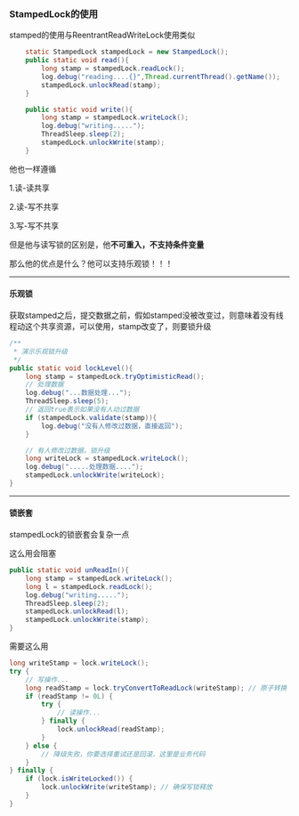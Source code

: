 ### StampedLock的使用

stamped的使用与ReentrantReadWriteLock使用类似

```java
    static StampedLock stampedLock = new StampedLock();
    public static void read(){
        long stamp = stampedLock.readLock();
        log.debug("reading....{}",Thread.currentThread().getName());
        stampedLock.unlockRead(stamp);
    }

    public static void write(){
        long stamp = stampedLock.writeLock();
        log.debug("writing.....");
        ThreadSleep.sleep(2);
        stampedLock.unlockWrite(stamp);
    }
```

他也一样遵循

1.读-读共享

2.读-写不共享

3.写-写不共享

但是他与读写锁的区别是，他**不可重入，不支持条件变量**

那么他的优点是什么？他可以支持乐观锁！！！

---

#### 乐观锁

获取stamped之后，提交数据之前，假如stamped没被改变过，则意味着没有线程动这个共享资源，可以使用，stamp改变了，则要锁升级

```java
/**
 * 演示乐观锁升级
 */
public static void lockLevel(){
    long stamp = stampedLock.tryOptimisticRead();
    // 处理数据
    log.debug("...数据处理...");
    ThreadSleep.sleep(5);
    // 返回true表示如果没有人动过数据
    if (stampedLock.validate(stamp)){
        log.debug("没有人修改过数据，直接返回");
    }

    // 有人修改过数据，锁升级
    long writeLock = stampedLock.writeLock();
    log.debug(".....处理数据....");
    stampedLock.unlockWrite(writeLock);
}
```

---

#### 锁嵌套

stampedLock的锁嵌套会复杂一点

这么用会阻塞

```java
public static void unReadIn(){
    long stamp = stampedLock.writeLock();
    long l = stampedLock.readLock();
    log.debug("writing.....");
    ThreadSleep.sleep(2);
    stampedLock.unlockRead(l);
    stampedLock.unlockWrite(stamp);
}
```

需要这么用

```java
long writeStamp = lock.writeLock();
try {
    // 写操作...
    long readStamp = lock.tryConvertToReadLock(writeStamp); // 原子转换
    if (readStamp != 0L) {
        try {
            // 读操作...
        } finally {
            lock.unlockRead(readStamp);
        }
    } else {
        // 降级失败，你要选择重试还是回滚，这里是业务代码
    }
} finally {
    if (lock.isWriteLocked()) {
        lock.unlockWrite(writeStamp); // 确保写锁释放
    }
}
```